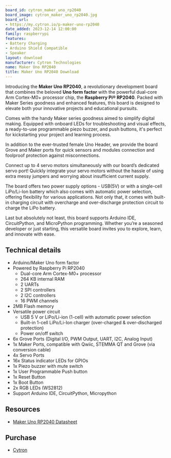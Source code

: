 ```yaml
---
board_id: cytron_maker_uno_rp2040
board_image: cytron_maker_uno_rp2040.jpg
board_url:
- https://my.cytron.io/p-maker-uno-rp2040
date_added: 2023-12-14 12:00:00
family: raspberrypi
features:
- Battery Charging
- Arduino Shield Compatible
- Speaker
layout: download
manufacturer: Cytron Technologies
name: Maker Uno RP2040
title: Maker Uno RP2040 Download
---
```


Introducing the **Maker Uno RP2040**, a revolutionary development board that combines the beloved **Uno form factor** with the powerful dual-core Arm Cortex-M0+ processor chip, the **Raspberry Pi® RP2040**. Packed with Maker Series goodness and enhanced features, this board is designed to elevate both your innovative projects and educational pursuits.

Comes with the handy Maker series goodness aimed to simplify digital making. Equipped with onboard LEDs for troubleshooting and visual effects, a ready-to-use programmable piezo buzzer, and push buttons, it's perfect for kickstarting your project and learning process.

In addition to the ever-trusted female Uno Header, we provide the board Grove and Maker ports for quick sensors and modules connection and foolproof protection against misconnections.
 
Connect up to 4 servo motors simultaneously with our board’s dedicated servo port! Quickly integrate your servo motors without the hassle of using extra messy jumpers and worrying about insufficient current supply. 

The board offers two power supply options - USB(5V) or with a single-cell LiPo/Li-Ion battery which also comes with automatic power selection, offering flexibility for various applications. Not only that, it comes with built-in charging circuit with overcharge and over-discharge protection circuit to charge the LiPo battery.

Last but absolutely not least, this board supports Arduino IDE, CircuitPython, and MicroPython programming. Whether you’re a seasoned developer or just starting, this versatile board invites you to explore, learn, and innovate with ease.

## Technical details

- Arduino/Maker Uno form factor
- Powered by Raspberry Pi RP2040
  - Dual-core Arm Cortex-M0+ processor
  - 264 KB internal RAM
  - 2 UARTs
  - 2 SPI controllers
  - 2 I2C controllers
  - 16 PWM channels
- 2MB Flash memory
- Versatile power circuit
  - USB 5 V or LiPo/Li-ion (1-cell) with automatic power selection
  - Built-in 1-cell LiPo/Li-Ion charger (over-charged & over-discharged protection)
  - Power on/off switch
- 6x Grove Ports (Digital I/O, PWM Output, UART, I2C, Analog Input)
- 1x Maker Ports, compatible with Qwiic, STEMMA QT and Grove (via conversion cable)
- 4x Servo Ports
- 16x Status indicator LEDs for GPIOs
- 1x Piezo buzzer with mute switch
- 1x User Programmable Push button
- 1x Reset Button
- 1x Boot Button
- 2x RGB LEDs (WS2812)
- Support Arduino IDE, CircuitPython, Micropython

## Resources

- [Maker Uno RP2040 Datasheet](https://docs.google.com/document/d/16RTRPaV0Xaqg3xKwM89iMkXrDB8T_pBjCKYHOadv_Z4/edit)

## Purchase

* [Cytron](https://my.cytron.io/p-maker-uno-rp2040)
